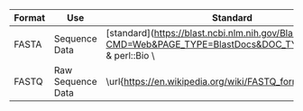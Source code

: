 | Format | Use | Standard | Validator | 
| ------ | ----- | ----- | ----- | 
| FASTA | Sequence Data | [standard](https://blast.ncbi.nlm.nih.gov/Blast.cgi?CMD=Web&PAGE_TYPE=BlastDocs&DOC_TYPE=BlastHelp} & perl::Bio \\
| FASTQ | Raw Sequence Data | \url{https://en.wikipedia.org/wiki/FASTQ_format} & fastqx \\
